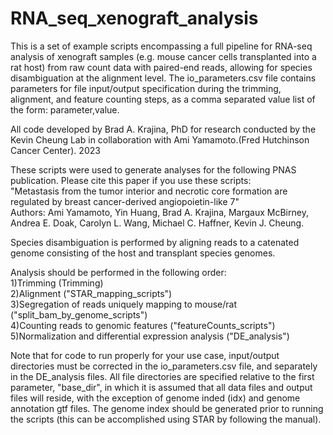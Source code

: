 # RNA_seq_xenograft_analysis
This is a set of example scripts encompassing a full pipeline for RNA-seq analysis of xenograft samples (e.g. mouse cancer cells transplanted into a rat host) from raw count data with paired-end reads, allowing for species disambiguation at the alignment level.
The io_parameters.csv file contains parameters for file input/output specification during the trimming, alignment, and feature counting steps, as a comma separated value list of the form: parameter,value.

All code developed by Brad A. Krajina, PhD for research conducted by the Kevin Cheung Lab in collaboration with Ami Yamamoto.(Fred Hutchinson Cancer Center). 2023

These scripts were used to generate analyses for the following PNAS publication. Please cite this paper if you use these scripts:  
"Metastasis from the tumor interior and necrotic core formation are regulated by breast cancer-derived angiopoietin-like 7"  
Authors:
Ami Yamamoto, Yin Huang, Brad A. Krajina, Margaux McBirney, Andrea E. Doak, Carolyn L. Wang, Michael C. Haffner, Kevin J. Cheung.

Species disambiguation is performed by aligning reads to a catenated genome consisting of the host and transplant species genomes.

Analysis should be performed in the following order:  
1)Trimming (Trimming)  
2)Alignment ("STAR_mapping_scripts")  
3)Segregation of reads uniquely mapping to mouse/rat ("split_bam_by_genome_scripts")  
4)Counting reads to genomic features ("featureCounts_scripts")  
5)Normalization and differential expression analysis ("DE_analysis")


Note that for code to run properly for your use case, input/output directories must be corrected in the io_parameters.csv file, and separately in the DE_analysis files. All file directories are specified relative to the first parameter, "base_dir", in which it is assumed that all data files and output files will reside, with the exception of genome inded (idx) and genome annotation gtf files. The genome index should be generated prior to running the scripts (this can be accomplished using STAR by following the manual).
